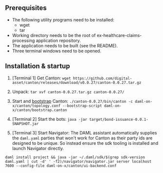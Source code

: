 Prerequisites
-------------
 - The following utility programs need to be installed:
    - wget
    - tar
 - Working directory needs to be the root of ex-healthcare-claims-processing application repository.
 - The application needs to be built (see the README).
  - Three terminal windows need to be opened.

Installation & startup
----------------------

1) [Terminal 1] Get Canton:
`wget https://github.com/digital-asset/canton/releases/download/v0.0.27/canton-0.0.27.tar.gz`

2) Unpack:
`tar xvf canton-0.0.27.tar.gz canton-0.0.27/`

3) Start and [bootstrap](daml-on-x/canton/bootstrap.canton) Canton:
`./canton-0.0.27/bin/canton -c daml-on-x/canton/topology.conf --bootstrap-script daml-on-x/canton/bootstrap.canton`

4) [Terminal 2] Start the bots:
`java -jar target/bond-issuance-0.0.1-SNAPSHOT.jar`

5) [Terminal 3] Start Navigator:
The DAML assistant automatically supplies the `daml.yaml` parties that won't work for Canton as their party ids are designed to be unique.
So instead ensure the sdk tooling is installed and launch Navigator directly.

`daml install project && java -jar ~/.daml/sdk/$(grep sdk-version daml.yaml | cut -d' ' -f2)/navigator/navigator.jar server localhost 7600 --config-file daml-on-x/canton/ui-backend.conf`
